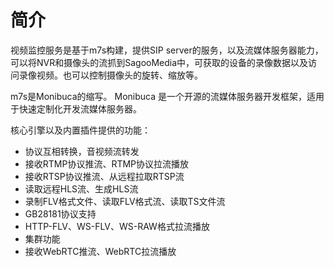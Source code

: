 # 简介

视频监控服务是基于m7s构建，提供SIP server的服务，以及流媒体服务器能力，可以将NVR和摄像头的流抓到SagooMedia中，可获取的设备的录像数据以及访问录像视频。也可以控制摄像头的旋转、缩放等。

m7s是Monibuca的缩写。 Monibuca 是一个开源的流媒体服务器开发框架，适用于快速定制化开发流媒体服务器。

核心引擎以及内置插件提供的功能：

* 协议互相转换，音视频流转发
* 接收RTMP协议推流、RTMP协议拉流播放
* 接收RTSP协议推流、从远程拉取RTSP流
* 读取远程HLS流、生成HLS流
* 录制FLV格式文件、读取FLV格式流、读取TS文件流
* GB28181协议支持
* HTTP-FLV、WS-FLV、WS-RAW格式拉流播放
* 集群功能
* 接收WebRTC推流、WebRTC拉流播放
